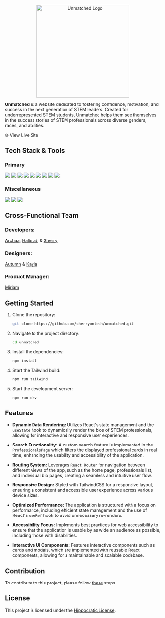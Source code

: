 <div align="center" id="top">
  <a href="https://unmatched.netlify.app/">
    <img src="https://github.com/cherryontech/unmatched/assets/115492619/9474f035-548b-4bef-8519-c0c461afc33f" alt="Unmatched Logo" width="300px" style="margin: 0 auto; display: block;" />
  </a>
</div>

**Unmatched** is a website dedicated to fostering confidence, motivation, and success in the next generation of STEM leaders. Created for underrepresented STEM students, Unmatched helps them see themselves in the success stories of STEM professionals across diverse genders, races, and abilities.

🌐 [View Live Site](https://unmatched.netlify.app/)

## Tech Stack & Tools

### Primary
<div>
  <img src="https://img.shields.io/badge/React-20232A?style=for-the-badge&logo=react&logoColor=61DAFB" />
  <img src='https://img.shields.io/badge/javascript-%23323330.svg?style=for-the-badge&logo=javascript&logoColor=%23F7DF1E' />
  <img src="https://img.shields.io/static/v1?style=for-the-badge&message=React+Router&color=CA4245&logo=React+Router&logoColor=FFFFFF&label=">
  <img src='https://img.shields.io/badge/html5-%23E34F26.svg?style=for-the-badge&logo=html5&logoColor=white' />
  <img src='https://img.shields.io/badge/css3-%231572B6.svg?style=for-the-badge&logo=css3&logoColor=white' />
  <img src='https://img.shields.io/badge/tailwindcss-%2338B2AC.svg?style=for-the-badge&logo=tailwind-css&logoColor=white' />
  <img src='https://img.shields.io/badge/daisyui-5A0EF8?style=for-the-badge&logo=daisyui&logoColor=white' />
  <img src='https://img.shields.io/badge/vite-%23646CFF.svg?style=for-the-badge&logo=vite&logoColor=white' />
  <img src='https://img.shields.io/badge/netlify-%23000000.svg?style=for-the-badge&logo=netlify&logoColor=#00C7B7' />
</div>
  
### Miscellaneous
<div>
  <img src="https://img.shields.io/badge/eslint-3A33D1?style=for-the-badge&logo=eslint&logoColor=white" />
  <img src="https://img.shields.io/badge/Jira-0052CC?style=for-the-badge&logo=Jira&logoColor=white" />
  <img src="https://img.shields.io/badge/Figma-F24E1E?style=for-the-badge&logo=figma&logoColor=white" />
</div>

## Cross-Functional Team

### Developers:

[Archaa](https://github.com/avinashi10), [Halimat](https://github.com/havana82), & [Sherry](https://github.com/shyusu4)

### Designers:

[Autumn](https://autumnsportfolio.wixsite.com/work) & [Kayla](https://kaylashovlowsky.wixsite.com/kaylashovlowskyuxdes)

### Product Manager:

[Miriam](https://github.com/mimi-pro)

## Getting Started

1. Clone the repository:
   ```bash
   git clone https://github.com/cherryontech/unmatched.git
2. Navigate to the project directory:
   ```bash
   cd unmatched
3. Install the dependencies:
   ``` bash
   npm install
4. Start the Tailwind build:
   ``` bash
   npm run tailwind
5. Start the development server:
   ``` bash
   npm run dev

## Features

- **Dynamic Data Rendering:** Utilizes React's state management and the `useState` hook to dynamically render the bios of STEM professionals, allowing for interactive and responsive user experiences.

- **Search Functionality:** A custom search feature is implemented in the `ProfessionalsPage` which filters the displayed professional cards in real time, enhancing the usability and accessibility of the application.

- **Routing System:** Leverages `React Router` for navigation between different views of the app, such as the home page, professionals list, and individual bio pages, creating a seamless and intuitive user flow.

- **Responsive Design:** Styled with TailwindCSS for a responsive layout, ensuring a consistent and accessible user experience across various device sizes.

- **Optimized Performance:** The application is structured with a focus on performance, including efficient state management and the use of React's `useRef` hook to avoid unnecessary re-renders.

- **Accessibility Focus:** Implements best practices for web accessibility to ensure that the application is usable by as wide an audience as possible, including those with disabilities.

- **Interactive UI Components:** Features interactive components such as cards and modals, which are implemented with reusable React components, allowing for a maintainable and scalable codebase.

## Contribution
To contribute to this project, please follow [these](https://github.com/cherryontech/unmatched/blob/main/docs/CONTRIBUTING.md) steps

## License
This project is licensed under the [Hippocratic License](https://github.com/cherryontech/unmatched/blob/main/docs/LICENSE).
